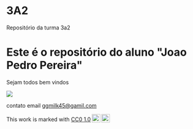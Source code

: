 # 3A2

Repositório da turma 3a2

# Este é o repositório do aluno "Joao Pedro Pereira"

Sejam todos bem vindos

![](https://tenor.com/pt-BR/view/rkivecity-gif-21879581)

contato email ggmilk45@gamil.com

<p xmlns:cc="http://creativecommons.org/ns#" >This work is marked with <a href="https://creativecommons.org/publicdomain/zero/1.0/?ref=chooser-v1" target="_blank" rel="license noopener noreferrer" style="display:inline-block;">CC0 1.0<img style="height:22px!important;margin-left:3px;vertical-align:text-bottom;" src="https://mirrors.creativecommons.org/presskit/icons/cc.svg?ref=chooser-v1" alt=""><img style="height:22px!important;margin-left:3px;vertical-align:text-bottom;" src="https://mirrors.creativecommons.org/presskit/icons/zero.svg?ref=chooser-v1" alt=""></a></p>



  




